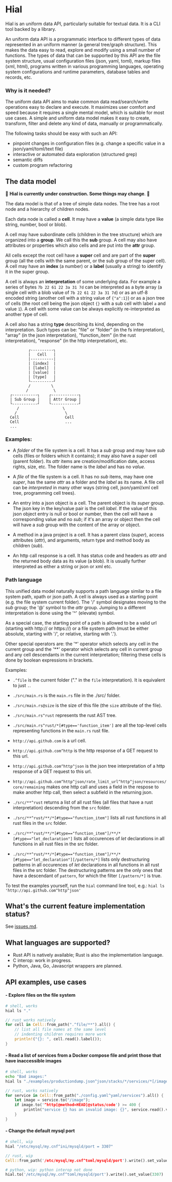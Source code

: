 
# Hial

Hial is an uniform data API, particularly suitable for textual data. It is a CLI tool backed by a library.

An uniform data API is a programmatic interface to different types of data represented in an uniform manner (a general tree/graph structure). This makes the data easy to read, explore and modify using a small number of functions. The types of data that can be supported by this API are the file system structure, usual configuration files (json, yaml, toml), markup files (xml, html), programs written in various programming languages, operating system configurations and runtime parameters, database tables and records, etc.

### Why is it needed?

The uniform data API aims to make common data read/search/write operations easy to declare and execute. It maximizes user comfort and speed because it requires a single mental model, which is suitable for most use cases. A simple and uniform data model makes it easy to create, transform, filter and delete any kind of data, manually or programmatically.

The following tasks should be easy with such an API:
- pinpoint changes in configuration files (e.g. change a specific value in a json/yaml/toml/text file)
- interactive or automated data exploration (structured grep)
- semantic diffs
- custom program refactoring
<!-- - complex data conversions -->

## The data model

🚧 **Hial is currently under construction. Some things may change**. 🚧

The data model is that of a tree of simple data nodes. The tree has a root node and a hierarchy of children nodes.

Each data node is called a **cell**. It may have a **value** (a simple data type like string, number, bool or blob).

A cell may have subordinate cells (children in the tree structure) which are organized into a **group**. We call this the **sub** group. A cell may also have attributes or properties which also cells and are put into the **attr** group.

All cells except the root cell have a **super** cell and are part of the **super** group (all the cells with the same parent, or the sub group of the super cell). A cell may have an **index** (a number) or a **label** (usually a string) to identify it in the super group.

A cell is always an **interpretation** of some underlying data. For example a series of bytes `7b 22 61 22 3a 31 7d` can be interpreted as a byte array (a single cell with a blob value of `7b 22 61 22 3a 31 7d`) or as an utf-8 encoded string (another cell with a string value of `{"a":1}`) or as a json tree of cells (the root cell being the json object `{}` with a sub cell with label `a` and value `1`). A cell with some value can be always explicitly re-interpreted as another type of cell.

A cell also has a string **type** describing its kind, depending on the interpretation. Such types can be: "file" or "folder" (in the fs interpretation), "array" (in the json interpretation), "function_item" (in the rust interpretation), "response" (in the http interpretation), etc.

```ascii
          ┌----------┐
          |   Cell   |
          |----------|
          | [index]  |
          | [label]  |
          | [value]  |
          | [type]   |
          └----------┘
          /         \
         /           \
  ┌-----------┐    ┌------------┐
  | Sub Group |    | Attr Group |
  └-----------┘    └------------┘
     /                   \
    /                     \
  Cell                    Cell
  Cell                    ...
  ...
```

### Examples:

- A *folder* of the file system is a cell. It has a *sub* group and may have *sub* cells (files or folders which it contains); it may also have a *super* cell (parent folder). Its *attr* items are creation/modification date, access rights, size, etc. The folder name is the *label* and has no *value*.

- A *file* of the file system is a cell. It has no *sub* items, may have one *super*, has the same *attr* as a folder and the *label* as its name. A file cell can be *interpreted* in many other ways (string cell, json/yaml/xml cell tree, programming cell trees).

- An entry into a json object is a cell. The parent object is its *super* group. The json key in the key/value pair is the cell *label*. If the value of this json object entry is null or bool or number, then the cell will have a corresponding value and no *sub*; if it's an array or object then the cell will have a *sub* group with the content of the array or object.

- A method in a java project is a cell. It has a parent class (*super*), access attributes (*attr*), and arguments, return type and method body as children (*sub*).

- An http call response is a cell. It has status code and headers as *attr* and the returned body data as its value (a blob). It is usually further interpreted as either a string or json or xml etc.

### Path language

This unified data model naturally supports a path language similar to a file system path, xpath or json path. A cell is always used as a starting point (e.g. the file system current folder). The '/' symbol designates moving to the *sub* group; the '@' symbol to the *attr* group. Jumping to a different interpretation is done using the '^' (elevate) symbol.

As a special case, the starting point of a path is allowed to be a valid url (starting with http:// or https://) or a file system path (must be either absolute, starting with '/', or relative, starting with '.').

Other special operators are: the '\*' operator which selects any cell in the current group and the '\*\*' operator which selects any cell in current group and any cell descendants in the current interpretation; filtering these cells is done by boolean expressions in brackets.

Examples:

- `.^file` is the current folder ("." in the `file` interpretation). It is equivalent to just `.`.
- `./src/main.rs` is the `main.rs` file in the ./src/ folder.
- `./src/main.rs@size` is the size of this file (the `size` attribute of the file).

- `./src/main.rs^rust` represents the rust AST tree.
- `./src/main.rs^rust/*[#type=='function_item']` are all the top-level cells representing functions in the `main.rs` rust file.

- `http://api.github.com` is a url cell.
- `http://api.github.com^http` is the http response of a GET request to this url.
- `http://api.github.com^http^json` is the json tree interpretation of a http response of a GET request to this url.
- `http://api.github.com^http^json/rate_limit_url^http^json/resources/core/remaining` makes one http call and uses a field in the respose to make another http call, then select a subfield in the returning json.

- `./src/**^rust` returns a list of all rust files (all files that have a rust interpretation) descending from the `src` folder.
- `./src/**^rust/**/*[#type=="function_item"]` lists all rust functions in all rust files in the `src` folder.
- `./src/**^rust/**/*[#type=="function_item"]/**/*[#type=="let_declaration"]` lists all occurences of *let* declarations in all functions in all rust files in the src folder.
- `./src/**^rust/**/*[#type=="function_item"]/**/*[#type=="let_declaration"][/pattern/*]` lists only destructuring patterns in all occurences of *let* declarations in all functions in all rust files in the src folder. The destructuring patterns are the only ones that have a descendant of `pattern`, for which the filter `[/pattern/*]` is true.

To test the examples yourself, run the `hial` command line tool, e.g.: `hial ls 'http://api.github.com^http^json'`

## What's the current feature implementation status?

See [issues.md](./issues.md).

## What languages are supported?

- Rust API is natively available; Rust is also the implementation language.
- C interop: work in progress.
- Python, Java, Go, Javascript wrappers are planned.

## API examples, use cases

#### - Explore files on the file system

```bash
# shell, works
hial ls "."
```

```rust
// rust works natively
for cell in Cell::from_path(".^file/**").all() {
    // list all file names at the same level
    // indenting children requires more work
    println!("{}: ", cell.read().label());
}
```

<!-- ```python
# python, wip: python interop not done
for cell in hial.path('./**'):
    print(cell.value())
``` -->

#### - Read a list of services from a Docker compose file and print those that have inaccessible images

```bash
# shell, works
echo "Bad images:"
hial ls "./examples/productiondump.json^json/stacks/*/services/*[/image^http@status/code!=200]/name"
```

```rust
// rust, works natively
for service in Cell::from_path("./config.yaml^yaml/services").all() {
    let image = service.to("/image");
    if image.to('^http[@method=HEAD]@status/code') >= 400 {
        println("service {} has an invalid image: {}", service.read().value()?, image.read().value()?);
    }
}
```

<!-- ```python
# python, in progress: python interop not done
for service in hial.search('./config.yaml^yaml/services'):
    image = service.to('/image')
    if image.to('/image^http[@method=HEAD]@status/code') >= 400:
        print(f"service {service.value} has an invalid image: {image}")
``` -->

#### - Change the default mysql port

```bash
# shell, wip
hial "/etc/mysql/my.cnf^ini/mysqld/port = 3307"
```

```rust
// rust, wip
Cell::from_path('/etc/mysql/my.cnf^toml/mysqld/port').write().set_value(3307)?;
```

```python
# python, wip: python interop not done
hial.to('/etc/mysql/my.cnf^toml/mysqld/port').write().set_value(3307)
```
